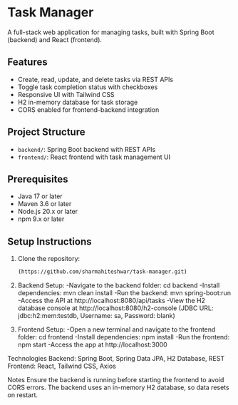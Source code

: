 # Task Manager

A full-stack web application for managing tasks, built with Spring Boot (backend) and React (frontend).

## Features

- Create, read, update, and delete tasks via REST APIs
- Toggle task completion status with checkboxes
- Responsive UI with Tailwind CSS
- H2 in-memory database for task storage
- CORS enabled for frontend-backend integration

## Project Structure

- `backend/`: Spring Boot backend with REST APIs
- `frontend/`: React frontend with task management UI

## Prerequisites

- Java 17 or later
- Maven 3.6 or later
- Node.js 20.x or later
- npm 9.x or later

## Setup Instructions

1. Clone the repository:
   ```bash
   (https://github.com/sharmahiteshwar/task-manager.git)
   ```

2. Backend Setup:
   -Navigate to the backend folder: cd backend
   -Install dependencies: mvn clean install
   -Run the backend: mvn spring-boot:run
   -Access the API at http://localhost:8080/api/tasks
   -View the H2 database console at http://localhost:8080/h2-console (JDBC URL: jdbc:h2:mem:testdb, Username: sa, Password: blank)

3. Frontend Setup:
   -Open a new terminal and navigate to the frontend folder: cd frontend
   -Install dependencies: npm install
   -Run the frontend: npm start
   -Access the app at http://localhost:3000


Technologies
Backend: Spring Boot, Spring Data JPA, H2 Database, REST
Frontend: React, Tailwind CSS, Axios

Notes
Ensure the backend is running before starting the frontend to avoid CORS errors.
The backend uses an in-memory H2 database, so data resets on restart.
